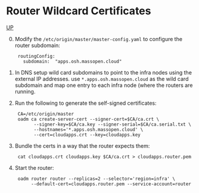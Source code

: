 # Router Wildcard Certificates
[UP](OpenShift.html)

0) Modify the `/etc/origin/master/master-config.yaml` to configure the router subdomain:

        routingConfig:
          subdomain:  "apps.osh.massopen.cloud"

1) In DNS setup wild card subdomains to point to the infra nodes using the external IP addresses.
   use `*.apps.osh.massopen.cloud` as the wild card subdomain and map one entry to each infra node (where 
   the routers are running.

2) Run the following to generate the self-signed certificates:

        CA=/etc/origin/master
        oadm ca create-server-cert --signer-cert=$CA/ca.crt \
              --signer-key=$CA/ca.key --signer-serial=$CA/ca.serial.txt \
              --hostnames='*.apps.osh.massopen.cloud' \
              --cert=cloudapps.crt --key=cloudapps.key

3) Bundle the certs in a way that the router expects them:

        cat cloudapps.crt cloudapps.key $CA/ca.crt > cloudapps.router.pem

4) Start the router:

        oadm router router --replicas=2 --selector='region=infra' \
             --default-cert=cloudapps.router.pem --service-account=router

